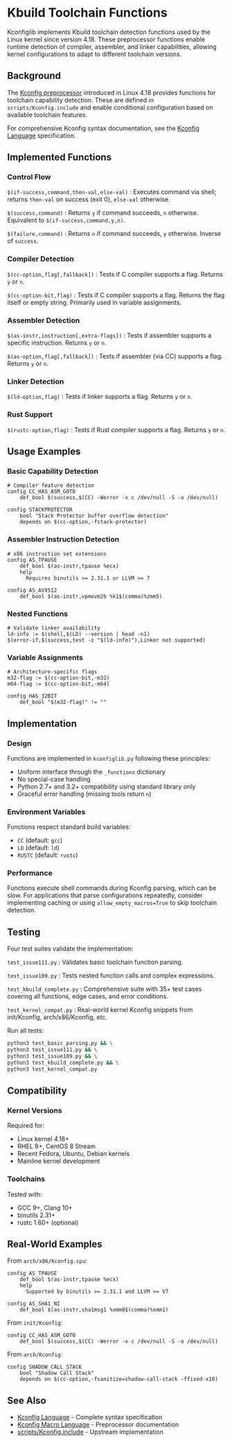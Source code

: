 # Kbuild Toolchain Functions

Kconfiglib implements Kbuild toolchain detection functions used by the Linux kernel since version 4.18.
These preprocessor functions enable runtime detection of compiler, assembler, and linker capabilities,
allowing kernel configurations to adapt to different toolchain versions.

## Background

The [Kconfig preprocessor](https://docs.kernel.org/kbuild/kconfig-macro-language.html) introduced
in Linux 4.18 provides functions for toolchain capability detection. These are defined in
`scripts/Kconfig.include` and enable conditional configuration based on available toolchain features.

For comprehensive Kconfig syntax documentation, see the
[Kconfig Language](https://docs.kernel.org/kbuild/kconfig-language.html) specification.

## Implemented Functions

### Control Flow

`$(if-success,command,then-val,else-val)`
: Executes command via shell; returns `then-val` on success (exit 0), `else-val` otherwise.

`$(success,command)`
: Returns `y` if command succeeds, `n` otherwise. Equivalent to `$(if-success,command,y,n)`.

`$(failure,command)`
: Returns `n` if command succeeds, `y` otherwise. Inverse of `success`.

### Compiler Detection

`$(cc-option,flag[,fallback])`
: Tests if C compiler supports a flag. Returns `y` or `n`.

`$(cc-option-bit,flag)`
: Tests if C compiler supports a flag. Returns the flag itself or empty string.
Primarily used in variable assignments.

### Assembler Detection

`$(as-instr,instruction[,extra-flags])`
: Tests if assembler supports a specific instruction. Returns `y` or `n`.

`$(as-option,flag[,fallback])`
: Tests if assembler (via CC) supports a flag. Returns `y` or `n`.

### Linker Detection

`$(ld-option,flag)`
: Tests if linker supports a flag. Returns `y` or `n`.

### Rust Support

`$(rustc-option,flag)`
: Tests if Rust compiler supports a flag. Returns `y` or `n`.

## Usage Examples

### Basic Capability Detection

```
# Compiler feature detection
config CC_HAS_ASM_GOTO
    def_bool $(success,$(CC) -Werror -x c /dev/null -S -o /dev/null)

config STACKPROTECTOR
    bool "Stack Protector buffer overflow detection"
    depends on $(cc-option,-fstack-protector)
```

### Assembler Instruction Detection

```
# x86 instruction set extensions
config AS_TPAUSE
    def_bool $(as-instr,tpause %ecx)
    help
      Requires binutils >= 2.31.1 or LLVM >= 7

config AS_AVX512
    def_bool $(as-instr,vpmovm2b %k1$(comma)%zmm5)
```

### Nested Functions

```
# Validate linker availability
ld-info := $(shell,$(LD) --version | head -n1)
$(error-if,$(success,test -z "$(ld-info)"),Linker not supported)
```

### Variable Assignments

```
# Architecture-specific flags
m32-flag := $(cc-option-bit,-m32)
m64-flag := $(cc-option-bit,-m64)

config HAS_32BIT
    def_bool "$(m32-flag)" != ""
```

## Implementation

### Design

Functions are implemented in `kconfiglib.py` following these principles:

- Uniform interface through the `_functions` dictionary
- No special-case handling
- Python 2.7+ and 3.2+ compatibility using standard library only
- Graceful error handling (missing tools return `n`)

### Environment Variables

Functions respect standard build variables:
- `CC` (default: `gcc`)
- `LD` (default: `ld`)
- `RUSTC` (default: `rustc`)

### Performance

Functions execute shell commands during Kconfig parsing, which can be slow.
For applications that parse configurations repeatedly, consider implementing
caching or using `allow_empty_macros=True` to skip toolchain detection.

## Testing

Four test suites validate the implementation:

`test_issue111.py`
: Validates basic toolchain function parsing.

`test_issue109.py`
: Tests nested function calls and complex expressions.

`test_kbuild_complete.py`
: Comprehensive suite with 35+ test cases covering all functions, edge cases, and error conditions.

`test_kernel_compat.py`
: Real-world kernel Kconfig snippets from init/Kconfig, arch/x86/Kconfig, etc.

Run all tests:
```bash
python3 test_basic_parsing.py && \
python3 test_issue111.py && \
python3 test_issue109.py && \
python3 test_kbuild_complete.py && \
python3 test_kernel_compat.py
```

## Compatibility

### Kernel Versions

Required for:
- Linux kernel 4.18+
- RHEL 8+, CentOS 8 Stream
- Recent Fedora, Ubuntu, Debian kernels
- Mainline kernel development

### Toolchains

Tested with:
- GCC 9+, Clang 10+
- binutils 2.31+
- rustc 1.60+ (optional)

## Real-World Examples

From `arch/x86/Kconfig.cpu`:
```
config AS_TPAUSE
    def_bool $(as-instr,tpause %ecx)
    help
      Supported by binutils >= 2.31.1 and LLVM >= V7

config AS_SHA1_NI
    def_bool $(as-instr,sha1msg1 %xmm0$(comma)%xmm1)
```

From `init/Kconfig`:
```
config CC_HAS_ASM_GOTO
    def_bool $(success,$(CC) -Werror -x c /dev/null -S -o /dev/null)
```

From `arch/Kconfig`:
```
config SHADOW_CALL_STACK
    bool "Shadow Call Stack"
    depends on $(cc-option,-fsanitize=shadow-call-stack -ffixed-x18)
```

## See Also

- [Kconfig Language](https://docs.kernel.org/kbuild/kconfig-language.html) - Complete syntax specification
- [Kconfig Macro Language](https://docs.kernel.org/kbuild/kconfig-macro-language.html) - Preprocessor documentation
- [scripts/Kconfig.include](https://github.com/torvalds/linux/blob/master/scripts/Kconfig.include) - Upstream implementation

